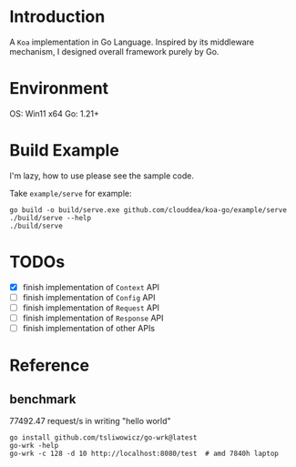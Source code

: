 # Introduction

A `Koa` implementation in Go Language. Inspired by its middleware mechanism, I designed overall framework purely by Go.


# Environment
OS: Win11 x64
Go: 1.21+

# Build Example

I'm lazy, how to use please see the sample code.

Take `example/serve` for example:
```shell
go build -o build/serve.exe github.com/clouddea/koa-go/example/serve
./build/serve --help
./build/serve
```

# TODOs
+ [x] finish implementation of `Context` API
+ [ ] finish implementation of `Config` API
+ [ ] finish implementation of `Request` API
+ [ ] finish implementation of `Response` API
+ [ ] finish implementation of other APIs

# Reference

## benchmark
77492.47 request/s in writing "hello world"
```shell
go install github.com/tsliwowicz/go-wrk@latest
go-wrk -help
go-wrk -c 128 -d 10 http://localhost:8080/test  # amd 7840h laptop
```







